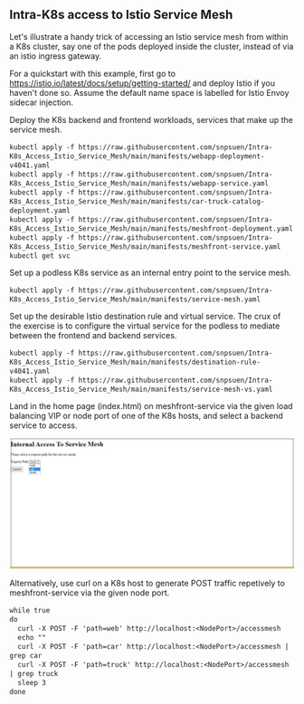 ## Intra-K8s access to Istio Service Mesh
Let's illustrate a handy trick of accessing an Istio service mesh from within a K8s cluster, say one of the pods deployed inside the cluster, instead of via an istio ingress gateway.

For a quickstart with this example, first go to https://istio.io/latest/docs/setup/getting-started/ and deploy Istio if you haven't done so. Assume the default name space is labelled for Istio Envoy sidecar injection.

Deploy the K8s backend and frontend workloads, services that make up the service mesh.
```
kubectl apply -f https://raw.githubusercontent.com/snpsuen/Intra-K8s_Access_Istio_Service_Mesh/main/manifests/webapp-deployment-v4041.yaml
kubectl apply -f https://raw.githubusercontent.com/snpsuen/Intra-K8s_Access_Istio_Service_Mesh/main/manifests/webapp-service.yaml
kubectl apply -f https://raw.githubusercontent.com/snpsuen/Intra-K8s_Access_Istio_Service_Mesh/main/manifests/car-truck-catalog-deployment.yaml
kubectl apply -f https://raw.githubusercontent.com/snpsuen/Intra-K8s_Access_Istio_Service_Mesh/main/manifests/meshfront-deployment.yaml
kubectl apply -f https://raw.githubusercontent.com/snpsuen/Intra-K8s_Access_Istio_Service_Mesh/main/manifests/meshfront-service.yaml
kubectl get svc
```
Set up a podless K8s service as an internal entry point to the service mesh.
~~~
kubectl apply -f https://raw.githubusercontent.com/snpsuen/Intra-K8s_Access_Istio_Service_Mesh/main/manifests/service-mesh.yaml
~~~

Set up the desirable Istio destination rule and virtual service. The crux of the exercise is to configure the virtual service for the podless to mediate between the frontend and backend services.
~~~
kubectl apply -f https://raw.githubusercontent.com/snpsuen/Intra-K8s_Access_Istio_Service_Mesh/main/manifests/destination-rule-v4041.yaml
kubectl apply -f https://raw.githubusercontent.com/snpsuen/Intra-K8s_Access_Istio_Service_Mesh/main/manifests/service-mesh-vs.yaml
~~~

Land in the home page (index.html) on meshfront-service via the given load balancing VIP or node port of one of the K8s hosts, and select a backend service to access.

![Meshfront landing page](Interneal_service_mesh_portal_cut.jpg)

Alternatively, use curl on a K8s host to generate POST traffic repetively to meshfront-service via the given node port.
~~~
while true
do
  curl -X POST -F 'path=web' http://localhost:<NodePort>/accessmesh
  echo ""
  curl -X POST -F 'path=car' http://localhost:<NodePort>/accessmesh | grep car
  curl -X POST -F 'path=truck' http://localhost:<NodePort>/accessmesh | grep truck
  sleep 3
done
~~~



